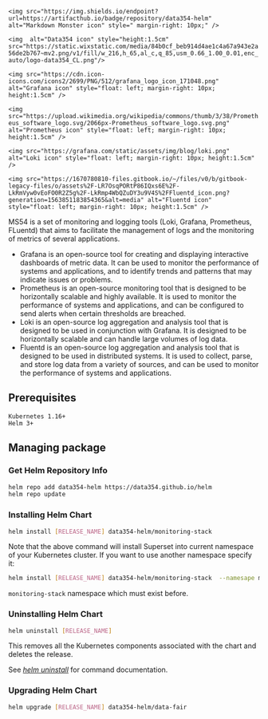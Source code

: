 `<img src="https://img.shields.io/endpoint?url=https://artifacthub.io/badge/repository/data354-helm" alt="Markdown Monster icon" style=" margin-right: 10px;" />`

`<img  alt="Data354 icon" style="height:1.5cm"  src="https://static.wixstatic.com/media/84b0cf_beb914d4ae1c4a67a943e2a56de2b767~mv2.png/v1/fill/w_216,h_65,al_c,q_85,usm_0.66_1.00_0.01,enc_auto/logo-data354_CL.png"/>`


`<img src="https://cdn.icon-icons.com/icons2/2699/PNG/512/grafana_logo_icon_171048.png" alt="Grafana icon" style="float: left; margin-right: 10px; height:1.5cm" />`

`<img src="https://upload.wikimedia.org/wikipedia/commons/thumb/3/38/Prometheus_software_logo.svg/2066px-Prometheus_software_logo.svg.png" alt="Prometheus icon" style="float: left; margin-right: 10px; height:1.5cm" />`

`<img src="https://grafana.com/static/assets/img/blog/loki.png" alt="Loki icon" style="float: left; margin-right: 10px; height:1.5cm" />`

`<img src="https://1670780810-files.gitbook.io/~/files/v0/b/gitbook-legacy-files/o/assets%2F-LR7OsqPORtP86IQxs6E%2F-LkRmVyw0vEoFO0R2Z5g%2F-LkRmp4WbQZuDY3u9V4S%2FFluentd_icon.png?generation=1563851183854365&alt=media" alt="Fluentd icon" style="float: left; margin-right: 10px; height:1.5cm" />`

MS54 is a set of monitoring and logging tools (Loki, Grafana, Prometheus, FLuentd) that aims to facilitate the management of logs and the monitoring of metrics of several applications.

- Grafana is an open-source tool for creating and displaying interactive dashboards of metric data. It can be used to monitor the performance of systems and applications, and to identify trends and patterns that may indicate issues or problems.
- Prometheus is an open-source monitoring tool that is designed to be horizontally scalable and highly available. It is used to monitor the performance of systems and applications, and can be configured to send alerts when certain thresholds are breached.
- Loki is an open-source log aggregation and analysis tool that is designed to be used in conjunction with Grafana. It is designed to be horizontally scalable and can handle large volumes of log data.
- Fluentd is an open-source log aggregation and analysis tool that is designed to be used in distributed systems. It is used to collect, parse, and store log data from a variety of sources, and can be used to monitor the performance of systems and applications.

## **Prerequisites**

```
Kubernetes 1.16+
Helm 3+
```

## **Managing package**

### Get Helm Repository Info

```bash
helm repo add data354-helm https://data354.github.io/helm
helm repo update
```

### Installing Helm Chart

```bash
helm install [RELEASE_NAME] data354-helm/monitoring-stack
```

Note that the above command will install Superset into current namespace of your Kubernetes cluster. If you want to use another namespace specify it:

```bash
helm install [RELEASE_NAME] data354-helm/monitoring-stack  --namesape monitoring-stack 
```

``monitoring-stack`` namespace which must exist before.

### Uninstalling Helm Chart

```bash
helm uninstall [RELEASE_NAME]
```

This removes all the Kubernetes components associated with the chart and deletes the release.

See [*helm uninstall*](https://helm.sh/docs/helm/helm_uninstall/) for command documentation.

### Upgrading Helm Chart

```bash
helm upgrade [RELEASE_NAME] data354-helm/data-fair
```
